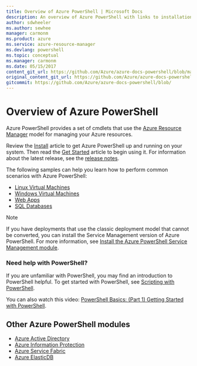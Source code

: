 ```yaml
---
title: Overview of Azure PowerShell | Microsoft Docs
description: An overview of Azure PowerShell with links to installation and configuration.
author: sdwheeler
ms.author: sewhee
manager: carmonm
ms.product: azure
ms.service: azure-resource-manager
ms.devlang: powershell
ms.topic: conceptual
ms.manager: carmonm
ms.date: 05/15/2017
content_git_url: https://github.com/Azure/azure-docs-powershell/blob/master/azureps-cmdlets-docs/ResourceManager/docs-conceptual/2.2.0/overview.md
original_content_git_url: https://github.com/Azure/azure-docs-powershell/blob/master/azureps-cmdlets-docs/ResourceManager/docs-conceptual/2.2.0/overview.md
gitcommit: https://github.com/Azure/azure-docs-powershell/blob/
---
```


# Overview of Azure PowerShell

Azure PowerShell provides a set of cmdlets that use the
[Azure Resource Manager](/azure/azure-resource-manager/resource-group-overview) model for managing
your Azure resources.

Review the [Install](install-azurerm-ps.md) article to get Azure PowerShell up and running on your
system. Then read the [Get Started](get-started-azureps.md) article to begin using it. For information about the latest
release, see the [release notes](release-notes-azureps.md).

The following samples can help you learn how to perform common scenarios with Azure PowerShell:

* [Linux Virtual Machines](/azure/virtual-machines/virtual-machines-linux-powershell-samples?toc=%2fpowershell%2fazure%%2ftoc.json)
* [Windows Virtual Machines](/azure/virtual-machines/virtual-machines-windows-powershell-samples?toc=%2fpowershell%2fazure%%2ftoc.json)
* [Web Apps](/azure/app-service-web/app-service-powershell-samples?toc=%2fpowershell%2fazure%%2ftoc.json)
* [SQL Databases](/azure/sql-database/sql-database-powershell-samples?toc=%2fpowershell%2fazure%%2ftoc.json)

> [!NOTE]
> If you have deployments that use the classic deployment model that cannot be converted, you can
install the Service Management version of Azure PowerShell. For more information, see
[Install the Azure PowerShell Service Management module](install-azure-ps?view=azuresmps-3.7.0).

### Need help with PowerShell?

If you are unfamiliar with PowerShell, you may find an introduction to PowerShell helpful. To get
started with PowerShell, see
[Scripting with PowerShell](https://technet.microsoft.com/library/bb978526.aspx).

You can also watch this video:
[PowerShell Basics: (Part 1) Getting Started with PowerShell](https://channel9.msdn.com/Blogs/Taste-of-Premier/PowerShellBasicsPart1).

## Other Azure PowerShell modules

* [Azure Active Directory](overview?view=azureadps-2.0)
* [Azure Information Protection](overview?view=azureipps)
* [Azure Service Fabric](overview?view=azureservicefabricps)
* [Azure ElasticDB](overview?view=azureelasticdbjobsps-0.8.33)
